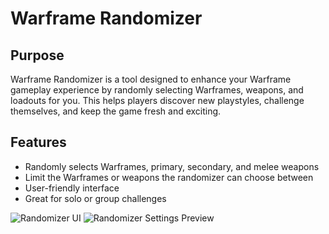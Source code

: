 # Warframe Randomizer

## Purpose
Warframe Randomizer is a tool designed to enhance your Warframe gameplay experience by randomly selecting Warframes, weapons, and loadouts for you. This helps players discover new playstyles, challenge themselves, and keep the game fresh and exciting.

## Features

- Randomly selects Warframes, primary, secondary, and melee weapons
- Limit the Warframes or weapons the randomizer can choose between
- User-friendly interface
- Great for solo or group challenges

![Randomizer UI](https://i.imgur.com/VmXVNbN.png)
![Randomizer Settings Preview](https://i.imgur.com/yJv14Lj.png)
